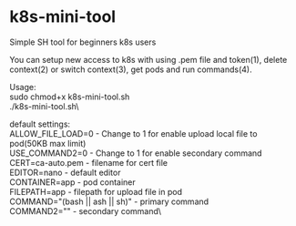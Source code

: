 # k8s-mini-tool
Simple SH tool for beginners k8s users

You can setup new access to k8s with using .pem file and token(1), delete context(2) or switch context(3), get pods and run commands(4).

Usage:\
sudo chmod+x k8s-mini-tool.sh\
./k8s-mini-tool.sh\

default settings:\
ALLOW_FILE_LOAD=0 - Change to 1 for enable upload local file to pod(50KB max limit)\
USE_COMMAND2=0 - Change to 1 for enable secondary command\
CERT=ca-auto.pem - filename for cert file\
EDITOR=nano - default editor\
CONTAINER=app - pod container\
FILEPATH=app - filepath for upload file in pod\
COMMAND="(bash || ash || sh)" - primary command\
COMMAND2="" - secondary command\
